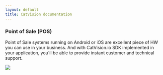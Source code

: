 ```yaml
---
layout: default
title: CatVision documentation
---
```


### Point of Sale \(POS\)

Point of Sale systems running on Android or iOS are excellent piece of HW you can use in your business. And with CatVision.io SDK implemented in your application, you'll be able to provide instant customer and technical support.

![]({{site.baseurl}}/catvision/assets/images/cvio_example_pos.jpg)

